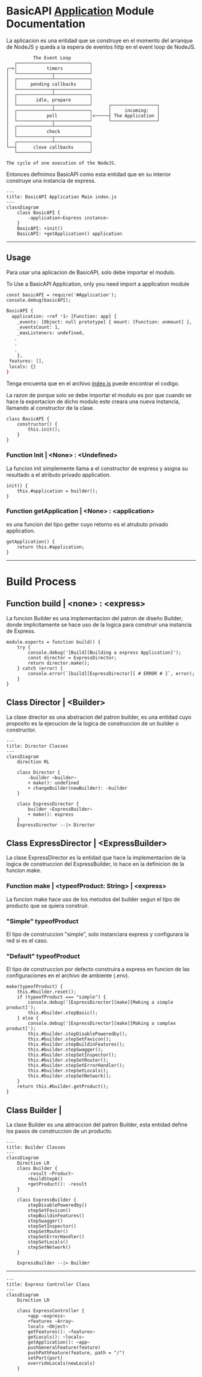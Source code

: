 # BasicAPI [Application](../src/application/) Module Documentation
La aplicacion es una entidad que se construye en el momento del arranque de NodeJS y queda a la espera de eventos http en el event loop de NodeJS.

```Text
          The Event Loop
   ┌───────────────────────────┐
┌─>│           timers          │
│  └─────────────┬─────────────┘
│  ┌─────────────┴─────────────┐
│  │     pending callbacks     │
│  └─────────────┬─────────────┘
│  ┌─────────────┴─────────────┐
│  │       idle, prepare       │
│  └─────────────┬─────────────┘      ┌─────────────────┐
│  ┌─────────────┴─────────────┐      │     incoming:   │
│  │           poll            │<─────┤ The Application │
│  └─────────────┬─────────────┘      └─────────────────┘
│  ┌─────────────┴─────────────┐
│  │           check           │
│  └─────────────┬─────────────┘
│  ┌─────────────┴─────────────┐
└──┤      close callbacks      │
   └───────────────────────────┘

The cycle of one execution of the NodeJS.
```
Entonces definimos BasicAPI como esta entidad que en su interior construye una instancia de express.

```mermaid
---
title: BasicAPI Application Main index.js
---
classDiagram
    class BasicAPI {
        -application~Express instance~
    }
    BasicAPI: +init()
    BasicAPI: +getApplication() application
```
---
## Usage
Para usar una aplicacion de BasicAPI, solo debe importar el modulo.

To Use a BasicAPI Application, only you need import a application module

```JS
const basicAPI = require('#Application');
console.debug(basicAPI);
```

```Bash
BasicAPI {
  application: <ref *1> [Function: app] {
    _events: [Object: null prototype] { mount: [Function: onmount] },
    _eventsCount: 1,
    _maxListeners: undefined,
   .
   .
   .
    },  
 features: [],  
 locals: {}  
}
```

Tenga encuenta que en el archivo [index.js](../src/application/index.js) puede encontrar el codigo.

La razon de porque solo se debe importar el modulo es por que cuando se hace la exportacion de dicho modulo este creara una nueva instancia, llamando al constructor de la clase.

```JS
class BasicAPI {
    constructor() {
        this.init();
    }
}
```

### Function Init | <None\> : <Undefined\>

La funcion init simplemente llama a el constructor de express y asigna su resultado a el atributo privado application.

```JS
init() {
    this.#application = builder();
}
```

### Function getApplication | <None\> : <application\>

es una funcion del tipo getter cuyo retorno es el atrubuto privado application.

```JS
getApplication() {
    return this.#application;
}
```

---

# Build Process

## Function build | <none\> : <express\>

La funcion Builder es una implementacion del patron de diseño Builder, donde implicitamente se hace uso de la logica para construir una instancia de Express.

```JS
module.exports = function build() {
    try {
        console.debug('[Build][Building a express Application]');
        const director = ExpressDirector;
        return director.make();
    } catch (error) {
        console.error(`[build][ExpressDirector][ # ERROR # ]`, error);
    }
}
```

## Class Director | <Builder\>

La clase director es una abstracion del patron builder, es una entidad cuyo proposito es la ejecucion de la logica de construccion de un builder o constructor.

```mermaid
---
title: Director Classes
---
classDiagram
    direction RL

    class Director {
        -builder ~builder~
        + make(): undefined
        + changeBuilder(newBuilder): -builder
    }

    class ExpressDirector {
        builder ~ExpressBuilder~
        + make(): express
    }
    ExpressDirector --|> Director
```
## Class ExpressDirector | <ExpressBuilder\>

La clase ExpressDirector es la entidad que hace la implementacion de la logica de construccion del ExpressBuilder, lo hace en la definicion de la funcion make.

### Function make | <typeofProduct: String\> | <express\>

La funcion make hace uso de los metodos del builder segun el tipo de producto que se quiera construir.

### "Simple" typeofProduct
El tipo de construccion "simple", solo instanciara express y configurara la red si es el caso.

### "Default" typeofProduct
El tipo de construccion por defecto construira a express en funcion de las configuraciones en el archivo de ambiente (.env).

```JS
make(typeofProduct) {
    this.#builder.reset();
    if (typeofProduct === "simple") {
        console.debug('[ExpressDirector][make][Making a simple product]');
        this.#builder.stepBasic();
    } else {
        console.debug('[ExpressDirector][make][Making a complex product]');
        this.#builder.stepDisablePoweredby();
        this.#builder.stepSetFavicon();
        this.#builder.stepBuildinFeatures();
        this.#builder.stepSwagger();
        this.#builder.stepSetInspector();
        this.#builder.stepSetRouter();
        this.#builder.stepSetErrorHandler();
        this.#builder.stepSetLocals();
        this.#builder.stepSetNetwork();
    }
    return this.#builder.getProduct();
}
```
## Class Builder | <None>

La clase Builder es una abtraccion del patron Builder, esta entidad define los pasos de construccion de un producto.

```mermaid
---
title: Builder Classes
---
classDiagram
    Direction LR
    class Builder {
        -result ~Product~
        +buildStepA()
        +getProduct(): -result
    }

    class ExpressBuilder {
        stepDisablePoweredby()
        stepSetFavicon()
        stepBuildinFeatures()
        stepSwagger()
        stepSetInspector()
        stepSetRouter()
        stepSetErrorHandler()
        stepSetLocals()
        stepSetNetwork()
    }

    ExpressBuilder --|> Builder
```

---

```mermaid
---
title: Express Controller Class
---
classDiagram
    Direction LR
    
    class ExpressController {
        +app ~express~
        +features ~Array~
        locals ~Object~
        getFeatures(): ~features~
        getLocals(): ~locals~
        getApplication(): ~app~
        pushGeneralFeature(feature)
        pushPathFeature(feature, path = "/")
        setPort(port)
        overrideLocals(newLocals)
    }
```
